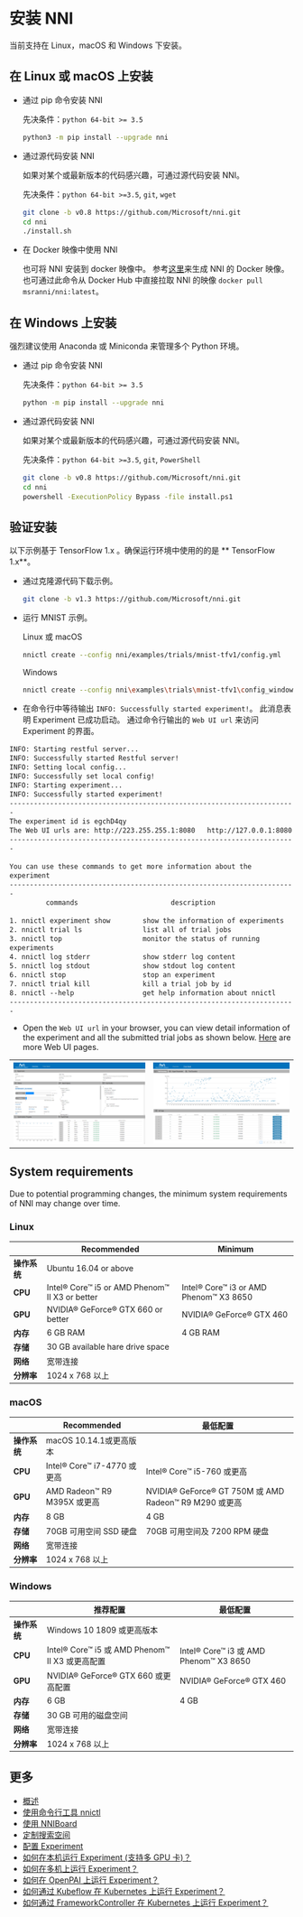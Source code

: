 # 安装 NNI

当前支持在 Linux，macOS 和 Windows 下安装。

## 在 Linux 或 macOS 上安装

* 通过 pip 命令安装 NNI
    
    先决条件：`python 64-bit >= 3.5`
    
    ```bash
    python3 -m pip install --upgrade nni
    ```

* 通过源代码安装 NNI
    
    如果对某个或最新版本的代码感兴趣，可通过源代码安装 NNI。
    
    先决条件：`python 64-bit >=3.5`, `git`, `wget`
    
    ```bash
    git clone -b v0.8 https://github.com/Microsoft/nni.git
    cd nni
    ./install.sh
    ```

* 在 Docker 映像中使用 NNI
    
    也可将 NNI 安装到 docker 映像中。 参考[这里](../deployment/docker/README.md)来生成 NNI 的 Docker 映像。 也可通过此命令从 Docker Hub 中直接拉取 NNI 的映像 `docker pull msranni/nni:latest`。

## 在 Windows 上安装

强烈建议使用 Anaconda 或 Miniconda 来管理多个 Python 环境。

* 通过 pip 命令安装 NNI
    
    先决条件：`python 64-bit >= 3.5`
    
    ```bash
    python -m pip install --upgrade nni
    ```

* 通过源代码安装 NNI
    
    如果对某个或最新版本的代码感兴趣，可通过源代码安装 NNI。
    
    先决条件：`python 64-bit >=3.5`, `git`, `PowerShell`
    
    ```bash
    git clone -b v0.8 https://github.com/Microsoft/nni.git
    cd nni
    powershell -ExecutionPolicy Bypass -file install.ps1
    ```

## 验证安装

以下示例基于 TensorFlow 1.x 。确保运行环境中使用的的是 ** TensorFlow 1.x**。

* 通过克隆源代码下载示例。
    
    ```bash
    git clone -b v1.3 https://github.com/Microsoft/nni.git
    ```

* 运行 MNIST 示例。
    
    Linux 或 macOS
    
    ```bash
    nnictl create --config nni/examples/trials/mnist-tfv1/config.yml
    ```
    
    Windows
    
    ```bash
    nnictl create --config nni\examples\trials\mnist-tfv1\config_windows.yml
    ```

* 在命令行中等待输出 `INFO: Successfully started experiment!`。 此消息表明 Experiment 已成功启动。 通过命令行输出的 `Web UI url` 来访问 Experiment 的界面。

```text
INFO: Starting restful server...
INFO: Successfully started Restful server!
INFO: Setting local config...
INFO: Successfully set local config!
INFO: Starting experiment...
INFO: Successfully started experiment!
-----------------------------------------------------------------------
The experiment id is egchD4qy
The Web UI urls are: http://223.255.255.1:8080   http://127.0.0.1:8080
-----------------------------------------------------------------------

You can use these commands to get more information about the experiment
-----------------------------------------------------------------------
         commands                       description

1. nnictl experiment show        show the information of experiments
2. nnictl trial ls               list all of trial jobs
3. nnictl top                    monitor the status of running experiments
4. nnictl log stderr             show stderr log content
5. nnictl log stdout             show stdout log content
6. nnictl stop                   stop an experiment
7. nnictl trial kill             kill a trial job by id
8. nnictl --help                 get help information about nnictl
-----------------------------------------------------------------------
```

* Open the `Web UI url` in your browser, you can view detail information of the experiment and all the submitted trial jobs as shown below. [Here](../Tutorial/WebUI.md) are more Web UI pages.

<table style="border: none">
    <th><img src="../../img/webui_overview_page.png" alt="drawing" width="395"/></th>
    <th><img src="../../img/webui_trialdetail_page.png" alt="drawing" width="410"/></th>
</table>

## System requirements

Due to potential programming changes, the minimum system requirements of NNI may change over time.

### Linux

|          | Recommended                                    | Minimum                                |
| -------- | ---------------------------------------------- | -------------------------------------- |
| **操作系统** | Ubuntu 16.04 or above                          |                                        |
| **CPU**  | Intel® Core™ i5 or AMD Phenom™ II X3 or better | Intel® Core™ i3 or AMD Phenom™ X3 8650 |
| **GPU**  | NVIDIA® GeForce® GTX 660 or better             | NVIDIA® GeForce® GTX 460               |
| **内存**   | 6 GB RAM                                       | 4 GB RAM                               |
| **存储**   | 30 GB available hare drive space               |                                        |
| **网络**   | 宽带连接                                           |                                        |
| **分辨率**  | 1024 x 768 以上                                  |                                        |

### macOS

|          | Recommended              | 最低配置                                               |
| -------- | ------------------------ | -------------------------------------------------- |
| **操作系统** | macOS 10.14.1或更高版本       |                                                    |
| **CPU**  | Intel® Core™ i7-4770 或更高 | Intel® Core™ i5-760 或更高                            |
| **GPU**  | AMD Radeon™ R9 M395X 或更高 | NVIDIA® GeForce® GT 750M 或 AMD Radeon™ R9 M290 或更高 |
| **内存**   | 8 GB                     | 4 GB                                               |
| **存储**   | 70GB 可用空间 SSD 硬盘         | 70GB 可用空间及 7200 RPM 硬盘                             |
| **网络**   | 宽带连接                     |                                                    |
| **分辨率**  | 1024 x 768 以上            |                                                    |

### Windows

|          | 推荐配置                                      | 最低配置                                  |
| -------- | ----------------------------------------- | ------------------------------------- |
| **操作系统** | Windows 10 1809 或更高版本                     |                                       |
| **CPU**  | Intel® Core™ i5 或 AMD Phenom™ II X3 或更高配置 | Intel® Core™ i3 或 AMD Phenom™ X3 8650 |
| **GPU**  | NVIDIA® GeForce® GTX 660 或更高配置            | NVIDIA® GeForce® GTX 460              |
| **内存**   | 6 GB                                      | 4 GB                                  |
| **存储**   | 30 GB 可用的磁盘空间                             |                                       |
| **网络**   | 宽带连接                                      |                                       |
| **分辨率**  | 1024 x 768 以上                             |                                       |

## 更多

* [概述](../Overview.md)
* [使用命令行工具 nnictl](Nnictl.md)
* [使用 NNIBoard](WebUI.md)
* [定制搜索空间](SearchSpaceSpec.md)
* [配置 Experiment](ExperimentConfig.md)
* [如何在本机运行 Experiment (支持多 GPU 卡)？](../TrainingService/LocalMode.md)
* [如何在多机上运行 Experiment？](../TrainingService/RemoteMachineMode.md)
* [如何在 OpenPAI 上运行 Experiment？](../TrainingService/PaiMode.md)
* [如何通过 Kubeflow 在 Kubernetes 上运行 Experiment？](../TrainingService/KubeflowMode.md)
* [如何通过 FrameworkController 在 Kubernetes 上运行 Experiment？](../TrainingService/FrameworkControllerMode.md)